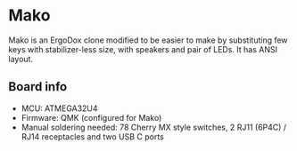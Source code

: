 # Mako
Mako is an ErgoDox clone modified to be easier to make by substituting few keys with stabilizer-less size, with speakers and pair of LEDs. It has ANSI layout.

## Board info
- MCU: ATMEGA32U4
- Firmware: QMK (configured for Mako)
- Manual soldering needed: 78 Cherry MX style switches, 2 RJ11 (6P4C) / RJ14 receptacles and two USB C ports

